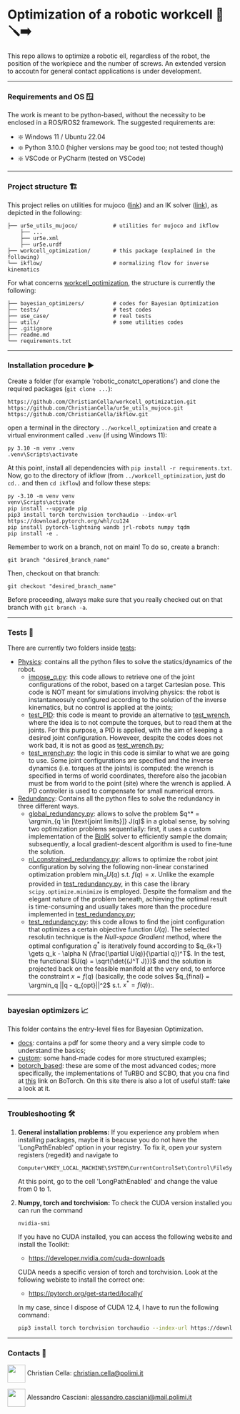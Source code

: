 # Optimization of a robotic workcell 🤖🪛➡️
This repo allows to optimize a robotic ell, regardless of the robot, the position of the workpiece and the number of screws. An extended version to accoutn for general contact applications is under development.

---

### **Requirements and OS** 🪟 <a name="Requirements"></a>
The work is meant to be python-based, without the necessity to be enclosed in a ROS/ROS2 framework. The suggested requirements are:
- ❇️ Windows 11 / Ubuntu 22.04
- ❇️ Python 3.10.0 (higher versions may be good too; not tested though)
- ❇️ VSCode or PyCharm (tested on VSCode)

---

### **Project structure** 🏗️ <a name="Structure"></a> 
This project relies on utilities for mujoco ([link](https://github.com/ChristianCella/ur5e_utils_mujoco.git)) and an IK solver ([link](https://github.com/ChristianCella/ikflow.git)), as depicted in the following:
```
├── ur5e_utils_mujoco/           # utilities for mujoco and ikflow 
    ├── ...
    ├── ur5e.xml
    ├── ur5e.urdf
├── workcell_optimization/       # this package (explained in the following)
└── ikflow/                      # normalizing flow for inverse kinematics   
```

For what concerns [workcell_optimization](https://github.com/ChristianCella/workcell_optimization.git), the structure is currently the following:

```
├── bayesian_optimizers/         # codes for Bayesian Optimization
├── tests/                       # test codes
├── use_case/                    # real tests
├── utils/                       # some utilities codes
├── .gitignore                             
├── readme.md
└── requirements.txt   
```

---

### **Installation procedure** ▶️ <a name="Install"></a> 

Create a folder (for example 'robotic_conatct_operations') and clone the required packages (```git clone ...```):

```
https://github.com/ChristianCella/workcell_optimization.git
https://github.com/ChristianCella/ur5e_utils_mujoco.git
https://github.com/ChristianCella/ikflow.git
```

open a terminal in the directory ```../workcell_optimization``` and create a virtual environment called ```.venv``` (if using Windows 11):

```
py 3.10 -m venv .venv
.venv\Scripts\activate
```
At this point, install all dependencies with ```pip install -r requirements.txt```. Now, go to the directory of ikflow (from ```../workcell_optimization```, just do ```cd..``` and then ```cd ikflow```) and follow these steps:

```
py -3.10 -m venv venv
venv\Scripts\activate
pip install --upgrade pip
pip3 install torch torchvision torchaudio --index-url https://download.pytorch.org/whl/cu124
pip install pytorch-lightning wandb jrl-robots numpy tqdm
pip install -e .
```

Remember to work on a branch, not on main! To do so, create a branch:

```
git branch "desired_branch_name"
```

Then, checkout on that branch:

```
git checkout "desired_branch_name"
```

Before proceeding, always make sure that you really checked out on that branch with ```git branch -a```.

---

### **Tests** 🔎 <a name="Tests"></a> 
There are currently two folders inside [tests](https://github.com/ChristianCella/Screwdriving_MuJoCo/tree/main/tests):
- [Physics](https://github.com/ChristianCella/Screwdriving_MuJoCo/tree/main/tests/Physics): contains all the python files to solve the statics/dynamics of the robot.
    - [impose_q.py](https://github.com/ChristianCella/Screwdriving_MuJoCo/blob/main/tests/Physics/impose_q.py): this code allows to retrieve one of the joint configurations of the robot, based on a target Cartesian pose. This code is NOT meant for simulations involving physics: the robot is instantaneosuly configured according to the solution of the inverse kinematics, but no control is applied at the joints;
    - [test_PID](https://github.com/ChristianCella/Screwdriving_MuJoCo/blob/main/tests/Physics/test_PID.py): this code is meant to provide an alternative to [test_wrench](https://github.com/ChristianCella/Screwdriving_MuJoCo/blob/main/tests/test_wrench.py), where the idea is to not compute the torques, but to read them at the joints. For this purpose, a PID is applied, with the aim of keeping a desired joint configuration. Howeveer, despite the codes does not work bad, it is not as good as [test_wrench.py](https://github.com/ChristianCella/Screwdriving_MuJoCo/blob/main/tests/Physics/test_wrench.py);
    - [test_wrench.py](https://github.com/ChristianCella/Screwdriving_MuJoCo/blob/main/tests/Physics/test_wrench.py): the logic in this code is similar to what we are going to use. Some joint configurations are specified and the inverse dynamics (i.e. torques at the joints) is computed: the wrench is specified in terms of world coordinates, therefore also the jacobian must be from world to the point (site) where the wrench is applied. A PD controller is used to compensate for small numerical errors. 
- [Redundancy](https://github.com/ChristianCella/Screwdriving_MuJoCo/tree/main/tests/Redundancy): Contains all the python files to solve the redundancy in three different ways.
    - [global_redundancy.py](https://github.com/ChristianCella/Screwdriving_MuJoCo/blob/main/tests/Redundancy/global_redundancy.py): allows to solve the problem $q^* = \argmin_{q \in [\text{joint limits}]} J(q)$ in a global sense, by solving two optimization problems sequentially: first, it uses a custom implementation of the [BioIK](https://github.com/TAMS-Group/bio_ik) solver to efficiently sample the domain; subsequently, a local gradient-descent algorithm is used to fine-tune the solution.
    - [nl_constrained_redundancy.py](https://github.com/ChristianCella/Screwdriving_MuJoCo/blob/main/tests/Redundancy/nl_constrained_redundancy.py): allows to optimize the robot joint configuration by solving the following non-linear constarined optimization problem $\min_{q} U(q)$ s.t. $f(q)=x$. Unlike the example provided in [test_redundancy.py](https://github.com/ChristianCella/Screwdriving_MuJoCo/blob/main/tests/Redundancy/test_redundancy.py), in this case the library ```scipy.optimize.minimize``` is employed. Despite the formalism and the elegant nature of the problem beneath, achieving the optimal result is time-consuming and usually takes more than the procedure implemented in [test_redundancy.py](https://github.com/ChristianCella/Screwdriving_MuJoCo/blob/main/tests/Redundancy/test_redundancy.py);
    - [test_redundancy.py](https://github.com/ChristianCella/Screwdriving_MuJoCo/blob/main/tests/Redundancy/test_redundancy.py): this code allows to find the joint configuration that optimizes a certain objective function $U(q)$. The selected resolutin technique is the $\textit{Null-space Gradient}$ method, where the optimal configuration $q^*$ is iteratively found according to $q_{k+1} \gets q_k - \alpha N (\frac{\partial U(q)}{\partial q})^T$. In the test, the functional $U(q) = \sqrt{\det{(J^T J)}}$ and the solution is projected back on the feasible manifold at the very end, to enforce the constraint $x = f(q)$ (basically, the code solves $q_{final} = \argmin_q ||q - q_{opt}||^2$ s.t. $x^*=f(q)$):.

---

### **bayesian optimizers** 📈 <a name="Bayesian"></a> 
This folder contains the entry-level files for Bayesian Optimization.
- [docs](https://github.com/ChristianCella/Screwdriving_MuJoCo/tree/main/bayesian_optimizers/docs): contains a pdf for some theory and a very simple code to understand the basics;
- [custom](https://github.com/ChristianCella/Screwdriving_MuJoCo/tree/main/bayesian_optimizers/custom): some hand-made codes for more structured examples;
- [botorch_based](https://github.com/ChristianCella/Screwdriving_MuJoCo/tree/main/bayesian_optimizers/botorch_based): these are some of the most advanced codes; more specifically, the implementations of TuRBO and SCBO, that you cna find at [this](https://botorch.org/) link on BoTorch. On this site there is also a lot of useful staff: take a look at it.

---

### **Troubleshooting** 🛠️ <a name="Troubleshooting"></a> 
1. **General installation problems:**
    If you experience any problem when installing packages, maybe it is beacuse you do not have the 'LongPathEnabled' option in your registry. To fix it, open your system registers (regedit) and navigate to
    ```
    Computer\HKEY_LOCAL_MACHINE\SYSTEM\CurrentControlSet\Control\FileSystem
    ```
    At this point, go to the cell 'LongPathEnabled' and change the value from 0 to 1.
2. **Numpy, torch and torchvision:**
To check the CUDA version installed you can run the command
    ```
    nvidia-smi
    ```
    If you have no CUDA installed, you can access the following website and install the Toolkit:
    - https://developer.nvidia.com/cuda-downloads

    CUDA needs a specific version of torch and torchvision. Look at the following webiste to install the correct one:
    - https://pytorch.org/get-started/locally/

    In my case, since I dispose of CUDA 12.4, I have to run the following command:
    ```bash
    pip3 install torch torchvision torchaudio --index-url https://download.pytorch.org/whl/cu124
    ```

---

### **Contacts** 📧 <a name="Contacts"></a> 
<img align="center" height="40" src="https://avatars.githubusercontent.com/u/113984059?v=4"> Christian Cella: christian.cella@polimi.it

<img align="center" height="40" src="https://avatars.githubusercontent.com/u/127955558?v=4"> Alessandro Casciani: alessandro.casciani@mail.polimi.it

